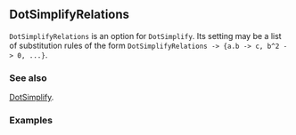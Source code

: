 ## DotSimplifyRelations

`DotSimplifyRelations` is an option for `DotSimplify`. Its setting may be a list of substitution rules of the form `DotSimplifyRelations -> {a.b -> c, b^2 -> 0, ...}`.

### See also

[DotSimplify](DotSimplify).

### Examples